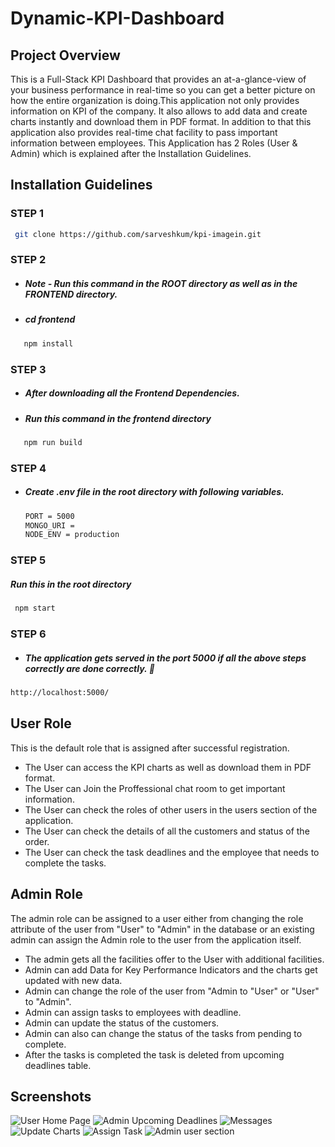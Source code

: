 # Dynamic-KPI-Dashboard
## Project Overview
This is a Full-Stack  KPI Dashboard that provides an at-a-glance-view of your business performance in real-time so you can get a better picture on how the entire 
organization is doing.This application not only provides information on KPI of the company. It also allows to add data and 
create charts instantly and download them in PDF format. In addition to that this application also provides real-time chat facility to pass important information between employees.
 This Application has 2 Roles (User & Admin) which is explained after the Installation Guidelines.
 
 ## Installation Guidelines
 
### STEP 1 

```sh
 git clone https://github.com/sarveshkum/kpi-imagein.git

```

### STEP 2 

- ##### Note - Run this command in the ROOT directory as well as in the FRONTEND directory.
- ##### cd frontend

```sh
   npm install
```

### STEP 3 

- ##### After downloading all the Frontend Dependencies.
- ##### Run this command in the frontend directory

```sh
   npm run build
```

### STEP 4 

- ##### Create .env file in the root directory with following variables.

  ```sh
  PORT = 5000
  MONGO_URI =
  NODE_ENV = production
  ```

### STEP 5
##### Run this in the root directory

```sh
 npm start
```

### STEP 6

- ##### The application gets served in the port 5000 if all the above steps correctly are done correctly. 🥇

```sh
http://localhost:5000/
```

## User Role
 This is the default role that is assigned after successful registration.
 * The User can access the KPI charts as well as download them in PDF format.
 * The User can Join the Proffessional chat room to get important information.
 * The User can check the roles of other users in the users section of the application.
 * The User can check the details of all the customers and status of the order.
 * The User can check the task deadlines and the employee that needs to complete the tasks.
 
## Admin Role
The admin role can be assigned to a user either from changing the role attribute of the user from "User" to "Admin" in the database or an existing admin can assign the Admin role to the user from the application itself.
* The admin gets all the facilities offer to the User with additional facilities.
* Admin can add Data for Key Performance Indicators and the charts get updated with new data.
* Admin can change the role of the user from "Admin to "User" or "User" to "Admin".
* Admin can assign tasks to employees with deadline.
* Admin can update the status of the customers.
* Admin can also can change the status of the tasks from pending to complete.
* After the tasks is completed the task is deleted from upcoming deadlines table.

## Screenshots
![User Home Page](https://user-images.githubusercontent.com/67522406/126043669-5f534370-be10-4e27-a1a0-19deb719f620.png)
![Admin Upcoming Deadlines](https://user-images.githubusercontent.com/67522406/126043818-c2bff0bc-2d9b-4f00-aa2b-18ea9a591ea4.png)
![Messages](https://user-images.githubusercontent.com/67522406/126043694-524f1659-d39a-4197-a628-07b9d1c6baa5.png)
![Update Charts](https://user-images.githubusercontent.com/67522406/126043696-11f6d7dc-0f3a-4a72-b86c-0c19819550f6.png)
![Assign Task](https://user-images.githubusercontent.com/67522406/126043701-c1bdeb13-c1e3-412a-b3e8-827c84a7b72b.png)
![Admin user section](https://user-images.githubusercontent.com/67522406/126043742-875aa9a5-5c0a-4ffa-bfab-3cc920ab0817.png)

